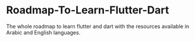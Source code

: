# Roadmap-To-Learn-Flutter-Dart
The whole roadmap to learn flutter and dart with the resources available in Arabic and English languages.
